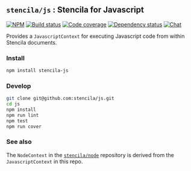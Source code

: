 ## `stencila/js` : Stencila for Javascript

[![NPM](http://img.shields.io/npm/v/stencila-js.svg?style=flat)](https://www.npmjs.com/package/stencila-js)
[![Build status](https://travis-ci.org/stencila/js.svg?branch=master)](https://travis-ci.org/stencila/js)
[![Code coverage](https://codecov.io/gh/stencila/js/branch/master/graph/badge.svg)](https://codecov.io/gh/stencila/js)
[![Dependency status](https://david-dm.org/stencila/js.svg)](https://david-dm.org/stencila/js)
[![Chat](https://badges.gitter.im/stencila/stencila.svg)](https://gitter.im/stencila/stencila)

Provides a `JavascriptContext` for executing Javascript code from within Stencila documents.

### Install

```bash
npm install stencila-js
```

### Develop

```bash
git clone git@github.com:stencila/js.git
cd js
npm install
npm run lint
npm test
npm run cover
```

### See also

The `NodeContext` in the [`stencila/node`](https://github.com/stencila/node) repository is derived from the `JavascriptContext` in this repo.
